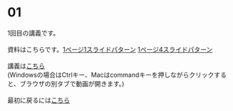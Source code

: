 # 01
1回目の講義です。</br>
</br>
資料はこちらです。[1ページ1スライドパターン](2025統計学_基礎01.pdf) [1ページ4スライドパターン](2025統計学_基礎01_1P4.pdf)</br>
</br>
講義は[こちら](https://youtu.be/d3muQSLv17c) </br>
  (Windowsの場合はCtrlキー、Macはcommandキーを押しながらクリックすると、ブラウザの別タブで動画が開きます。)</br>
</br>
最初に戻るには[こちら](https://github.com/kerokerodasu-collab/2025_grad_stat/blob/main/README.md#2025_grad_stat)
